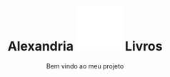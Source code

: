 <h1 style="text-align: center;">Alexandria <img style="height: 100px" src="./resources/alexandriaLogoFinal.svg"> Livros</h1>

<p style="text-align: center;">Bem vindo ao meu projeto</p>
